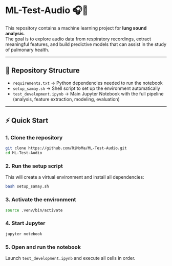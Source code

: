 # ML-Test-Audio 🎧🤖

This repository contains a machine learning project for **lung sound analysis**.\
The goal is to explore audio data from respiratory recordings, extract meaningful features, and build predictive models that can assist in the study of pulmonary health.

---

## 📂 Repository Structure

- `requirements.txt` → Python dependencies needed to run the notebook
- `setup_samay.sh` → Shell script to set up the environment automatically
- `test_development.ipynb` → Main Jupyter Notebook with the full pipeline (analysis, feature extraction, modeling, evaluation)

---

## ⚡ Quick Start

### 1. Clone the repository

```bash
git clone https://github.com/RiMoMa/ML-Test-Audio.git
cd ML-Test-Audio
```

### 2. Run the setup script

This will create a virtual environment and install all dependencies:

```bash
bash setup_samay.sh
```

### 3. Activate the environment

```bash
source .venv/bin/activate
```

### 4. Start Jupyter

```bash
jupyter notebook
```

### 5. Open and run the notebook

Launch `test_development.ipynb` and execute all cells in order.
